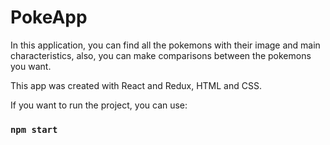 # PokeApp

In this application, you can find all the pokemons with their image and main characteristics, also, you can make comparisons between the pokemons you want.

This app was created with React and Redux, HTML and CSS.

If you want to run the project, you can use:

### `npm start`

